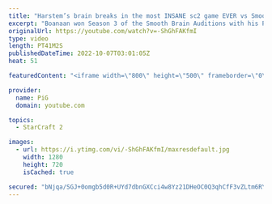 ```yaml
---
title: "Harstem’s brain breaks in the most INSANE sc2 game EVER vs Smooth Brain Boanaan #2 - StarCraft 2"
excerpt: "Boanaan won Season 3 of the Smooth Brain Auditions with his Planetry Fortress rush that both failed and succeeded. Very glassy. In this game he's up against none other than the Cowboy, the Captain, Harstem, in what is the most insane game I have ever seen!  Watch (A Collection of) Smooth Brains playlist:"
originalUrl: https://youtube.com/watch?v=-ShGhFAKfmI
type: video
length: PT41M2S
publishedDateTime: 2022-10-07T03:01:05Z
heat: 51

featuredContent: "<iframe width=\"800\" height=\"500\" frameborder=\"0\" src=\"https://www.youtube.com/embed/-ShGhFAKfmI\" allow=\"accelerometer; autoplay; encrypted-media; gyroscope; picture-in-picture\" allowfullscreen></iframe>"

provider:
  name: PiG
  domain: youtube.com

topics:
  - StarCraft 2

images:
  - url: https://i.ytimg.com/vi/-ShGhFAKfmI/maxresdefault.jpg
    width: 1280
    height: 720
    isCached: true

secured: "bNjqa/SGJ+0omgb5d0R+UYd7dbnGXCci4w8Yz21DHeOC0Q3qhCfF3vZLtm6RYEmgrLuzjvcj2valyc0bnN5iEoou8kPwoZUrq86QDthdBzwqxk++f2EdI8QnFO58zfbXgLih6pbpywzlxvEQIElTZVGiu+EO+kSXLj4fSKhVUqu2m9mHhDNK53AqdW1dN+nfTz/HvJmFrMpETbiGKsHG3BCo+LnvNe9ZHxJyrqnt0a7gUS1LiU29sGSTFuoVAfhQaZVddyz7Q+Xy0p2NZFSIK6NPluL3ThrJ+CwB9eqio3sv0HfgTJxH6NYAzc3BIbns+mbFRRIIWYeeHAZPo0EOZbMAkr4KU826YvIyn6aaS7PzFMFxp5q+v+Yp0bPWXFeEseBaChPv695Nlb1QRus84+9XqPO/Ee/mmgcfI1fSth0=;ua+9ngd4ecSRbHq1JUU8Kg=="
---
```



